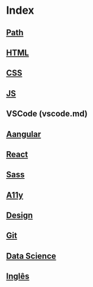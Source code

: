 # Index

## [Path](path.md)

## [HTML](html.md)

## [CSS](css.md)

## [JS](js.md)

## VSCode (vscode.md)

## [Aangular](angular.md)

## [React](react.md)

## [Sass](sass.md)

## [A11y](a11y.md)

## [Design](design.md)

## [Git](git.md)

## [Data Science](data-science.md)

## [Inglês](inglês.md)
